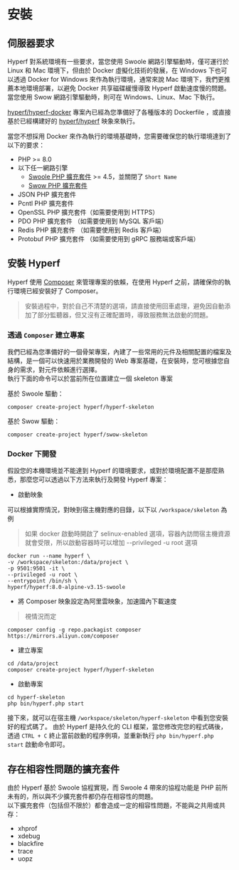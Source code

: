 # 安裝

## 伺服器要求

Hyperf 對系統環境有一些要求，當您使用 Swoole 網路引擎驅動時，僅可運行於 Linux 和 Mac 環境下，但由於 Docker 虛擬化技術的發展，在 Windows 下也可以透過 Docker for Windows 來作為執行環境，通常來說 Mac 環境下，我們更推薦本地環境部署，以避免 Docker 共享磁碟緩慢導致 Hyperf 啟動速度慢的問題。當您使用 Swow 網路引擎驅動時，則可在 Windows、Linux、Mac 下執行。

[hyperf/hyperf-docker](https://github.com/hyperf/hyperf-docker) 專案內已經為您準備好了各種版本的 Dockerfile ，或直接基於已經構建好的 [hyperf/hyperf](https://hub.docker.com/r/hyperf/hyperf) 映象來執行。   

當您不想採用 Docker 來作為執行的環境基礎時，您需要確保您的執行環境達到了以下的要求：   

 - PHP >= 8.0
 - 以下任一網路引擎
   - [Swoole PHP 擴充套件](https://github.com/swoole/swoole-src) >= 4.5，並關閉了 `Short Name`
   - [Swow PHP 擴充套件](https://github.com/swow/swow)
 - JSON PHP 擴充套件
 - Pcntl PHP 擴充套件
 - OpenSSL PHP 擴充套件（如需要使用到 HTTPS）
 - PDO PHP 擴充套件 （如需要使用到 MySQL 客戶端）
 - Redis PHP 擴充套件 （如需要使用到 Redis 客戶端）
 - Protobuf PHP 擴充套件 （如需要使用到 gRPC 服務端或客戶端）

## 安裝 Hyperf

Hyperf 使用 [Composer](https://getcomposer.org) 來管理專案的依賴，在使用 Hyperf 之前，請確保你的執行環境已經安裝好了 Composer。

> 安裝過程中，對於自己不清楚的選項，請直接使用回車處理，避免因自動添加了部分監聽器，但又沒有正確配置時，導致服務無法啟動的問題。

### 透過 `Composer` 建立專案

我們已經為您準備好的一個骨架專案，內建了一些常用的元件及相關配置的檔案及結構，是一個可以快速用於業務開發的 Web 專案基礎，在安裝時，您可根據您自身的需求，對元件依賴進行選擇。   
執行下面的命令可以於當前所在位置建立一個 skeleton 專案

基於 Swoole 驅動：   
```
composer create-project hyperf/hyperf-skeleton 
```
基於 Swow 驅動：   
```
composer create-project hyperf/swow-skeleton 
```

### Docker 下開發

假設您的本機環境並不能達到 Hyperf 的環境要求，或對於環境配置不是那麼熟悉，那麼您可以透過以下方法來執行及開發 Hyperf 專案：

- 啟動映象

可以根據實際情況，對映到宿主機對應的目錄，以下以 `/workspace/skeleton` 為例

> 如果 docker 啟動時開啟了 selinux-enabled 選項，容器內訪問宿主機資源就會受限，所以啟動容器時可以增加 --privileged -u root 選項

```shell
docker run --name hyperf \
-v /workspace/skeleton:/data/project \
-p 9501:9501 -it \
--privileged -u root \
--entrypoint /bin/sh \
hyperf/hyperf:8.0-alpine-v3.15-swoole
```

- 將 Composer 映象設定為阿里雲映象，加速國內下載速度

> 視情況而定

```shell
composer config -g repo.packagist composer https://mirrors.aliyun.com/composer
```

- 建立專案

```shell
cd /data/project
composer create-project hyperf/hyperf-skeleton
```

- 啟動專案

```shell
cd hyperf-skeleton
php bin/hyperf.php start
```

接下來，就可以在宿主機 `/workspace/skeleton/hyperf-skeleton` 中看到您安裝好的程式碼了。
由於 Hyperf 是持久化的 CLI 框架，當您修改完您的程式碼後，透過 `CTRL + C` 終止當前啟動的程序例項，並重新執行 `php bin/hyperf.php start` 啟動命令即可。

## 存在相容性問題的擴充套件

由於 Hyperf 基於 Swoole 協程實現，而 Swoole 4 帶來的協程功能是 PHP 前所未有的，所以與不少擴充套件都仍存在相容性的問題。   
以下擴充套件（包括但不限於）都會造成一定的相容性問題，不能與之共用或共存：

- xhprof
- xdebug
- blackfire
- trace
- uopz
